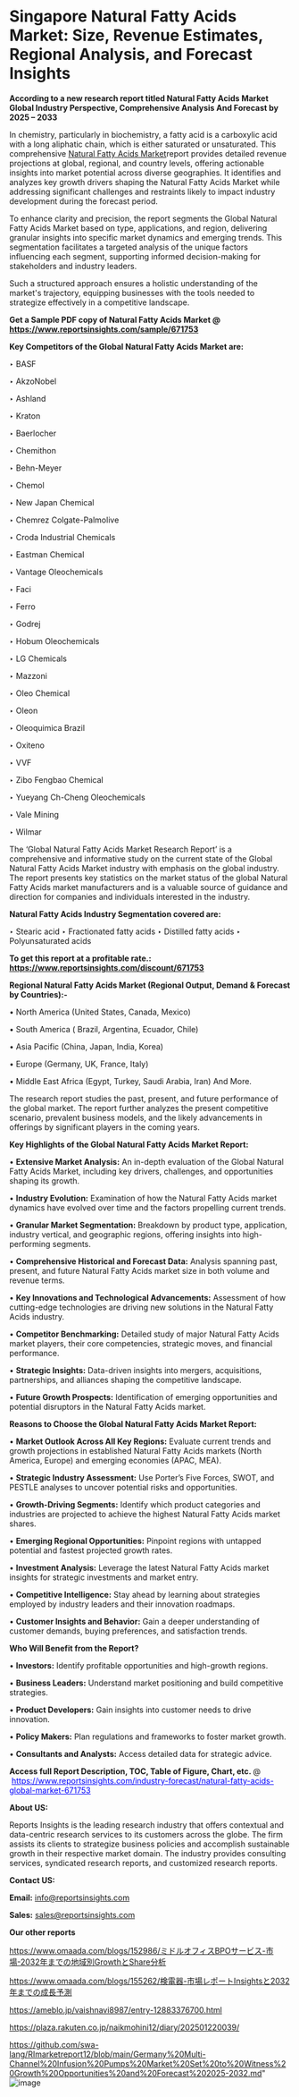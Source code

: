 # Singapore Natural Fatty Acids Market: Size, Revenue Estimates, Regional Analysis, and Forecast Insights

<strong>According to a new research report titled Natural Fatty Acids Market Global Industry Perspective, Comprehensive Analysis And Forecast by 2025 – 2033</strong>

In chemistry, particularly in biochemistry, a fatty acid is a carboxylic acid with a long aliphatic chain, which is either saturated or unsaturated. This comprehensive <a href=https://www.reportsinsights.com/sample/671753>Natural Fatty Acids Market</a>report provides detailed revenue projections at global, regional, and country levels, offering actionable insights into market potential across diverse geographies. It identifies and analyzes key growth drivers shaping the Natural Fatty Acids Market while addressing significant challenges and restraints likely to impact industry development during the forecast period.

To enhance clarity and precision, the report segments the Global Natural Fatty Acids Market based on type, applications, and region, delivering granular insights into specific market dynamics and emerging trends. This segmentation facilitates a targeted analysis of the unique factors influencing each segment, supporting informed decision-making for stakeholders and industry leaders.

Such a structured approach ensures a holistic understanding of the market's trajectory, equipping businesses with the tools needed to strategize effectively in a competitive landscape.

<strong>Get a Sample PDF copy of Natural Fatty Acids Market </strong><strong>@<a href=https://www.reportsinsights.com/sample/671753 style=color:#0000ff;> https://www.reportsinsights.com/sample/671753</a></strong></font>

<strong>Key Competitors of the Global Natural Fatty Acids Market are:</strong>

‣ BASF

‣ AkzoNobel

‣ Ashland

‣ Kraton

‣ Baerlocher

‣ Chemithon

‣ Behn-Meyer

‣ Chemol

‣ New Japan Chemical

‣ Chemrez Colgate-Palmolive

‣ Croda Industrial Chemicals

‣ Eastman Chemical

‣ Vantage Oleochemicals

‣ Faci

‣ Ferro

‣ Godrej

‣ Hobum Oleochemicals

‣ LG Chemicals

‣ Mazzoni

‣ Oleo Chemical

‣ Oleon

‣ Oleoquimica Brazil

‣ Oxiteno

‣ VVF

‣ Zibo Fengbao Chemical

‣ Yueyang Ch-Cheng Oleochemicals

‣ Vale Mining

‣ Wilmar

The ‘Global Natural Fatty Acids Market Research Report’ is a comprehensive and informative study on the current state of the Global Natural Fatty Acids Market industry with emphasis on the global industry. The report presents key statistics on the market status of the global Natural Fatty Acids market manufacturers and is a valuable source of guidance and direction for companies and individuals interested in the industry.

<strong>Natural Fatty Acids Industry Segmentation covered are:</strong>

‣ Stearic acid
‣ Fractionated fatty acids
‣ Distilled fatty acids
‣ Polyunsaturated acids

<strong>To get this report at a profitable rate.: <a href=https://www.reportsinsights.com/discount/671753 style=color:#0000ff;>https://www.reportsinsights.com/discount/671753</a></strong></font>

<strong>Regional Natural Fatty Acids Market (Regional Output, Demand &amp; Forecast by Countries):-</strong>

• North America (United States, Canada, Mexico)

• South America ( Brazil, Argentina, Ecuador, Chile)

• Asia Pacific (China, Japan, India, Korea)

• Europe (Germany, UK, France, Italy)

• Middle East Africa (Egypt, Turkey, Saudi Arabia, Iran) And More.

The research report studies the past, present, and future performance of the global market. The report further analyzes the present competitive scenario, prevalent business models, and the likely advancements in offerings by significant players in the coming years.

<strong>Key Highlights of the Global Natural Fatty Acids Market Report:</strong>

• <strong>Extensive Market Analysis:</strong> An in-depth evaluation of the Global Natural Fatty Acids Market, including key drivers, challenges, and opportunities shaping its growth.

• <strong>Industry Evolution:</strong> Examination of how the Natural Fatty Acids market dynamics have evolved over time and the factors propelling current trends.

• <strong>Granular Market Segmentation:</strong> Breakdown by product type, application, industry vertical, and geographic regions, offering insights into high-performing segments.

• <strong>Comprehensive Historical and Forecast Data:</strong> Analysis spanning past, present, and future Natural Fatty Acids market size in both volume and revenue terms.

• <strong>Key Innovations and Technological Advancements:</strong> Assessment of how cutting-edge technologies are driving new solutions in the Natural Fatty Acids industry.

• <strong>Competitor Benchmarking:</strong> Detailed study of major Natural Fatty Acids market players, their core competencies, strategic moves, and financial performance.

• <strong>Strategic Insights:</strong> Data-driven insights into mergers, acquisitions, partnerships, and alliances shaping the competitive landscape.

• <strong>Future Growth Prospects:</strong> Identification of emerging opportunities and potential disruptors in the Natural Fatty Acids market.

<strong>Reasons to Choose the Global Natural Fatty Acids Market Report:</strong>

• <strong>Market Outlook Across All Key Regions:</strong> Evaluate current trends and growth projections in established Natural Fatty Acids markets (North America, Europe) and emerging economies (APAC, MEA).

• <strong>Strategic Industry Assessment:</strong> Use Porter’s Five Forces, SWOT, and PESTLE analyses to uncover potential risks and opportunities.

• <strong>Growth-Driving Segments:</strong> Identify which product categories and industries are projected to achieve the highest Natural Fatty Acids market shares.

• <strong>Emerging Regional Opportunities:</strong> Pinpoint regions with untapped potential and fastest projected growth rates.

• <strong>Investment Analysis:</strong> Leverage the latest Natural Fatty Acids market insights for strategic investments and market entry.

• <strong>Competitive Intelligence:</strong> Stay ahead by learning about strategies employed by industry leaders and their innovation roadmaps.

• <strong>Customer Insights and Behavior:</strong> Gain a deeper understanding of customer demands, buying preferences, and satisfaction trends.

<strong>Who Will Benefit from the Report?</strong>

• <strong>Investors:</strong> Identify profitable opportunities and high-growth regions.

• <strong>Business Leaders:</strong> Understand market positioning and build competitive strategies.

• <strong>Product Developers:</strong> Gain insights into customer needs to drive innovation.

• <strong>Policy Makers:</strong> Plan regulations and frameworks to foster market growth.

• <strong>Consultants and Analysts:</strong> Access detailed data for strategic advice.
</ul>
<strong>Access full Report Description, TOC, Table of Figure, Chart, etc. </strong>@  <a href=https://www.reportsinsights.com/industry-forecast/natural-fatty-acids-global-market-671753 style=color:#0000ff;>https://www.reportsinsights.com/industry-forecast/natural-fatty-acids-global-market-671753</a></font>

<strong><strong>About US</strong>:</strong>

Reports Insights is the leading research industry that offers contextual and data-centric research services to its customers across the globe. The firm assists its clients to strategize business policies and accomplish sustainable growth in their respective market domain. The industry provides consulting services, syndicated research reports, and customized research reports.

<strong>Contact US:</strong>

<p class=""""><b>Email:</b> <a href=mailto:info@reportsinsights.com>info@reportsinsights.com</a></p>
<p class=""""><b>Sales:</b> <a href=mailto:sales@reportsinsights.com>sales@reportsinsights.com</a></p>

<strong>Our other reports</strong>

<a href=https://www.omaada.com/blogs/152986/ミドルオフィスBPOサービス-市場-2032年までの地域別GrowthとShare分析>https://www.omaada.com/blogs/152986/ミドルオフィスBPOサービス-市場-2032年までの地域別GrowthとShare分析</a>

<a href=https://www.omaada.com/blogs/155262/検電器-市場レポートInsightsと2032年までの成長予測>https://www.omaada.com/blogs/155262/検電器-市場レポートInsightsと2032年までの成長予測</a>

<a href=https://ameblo.jp/vaishnavi8987/entry-12883376700.html>https://ameblo.jp/vaishnavi8987/entry-12883376700.html</a>

<a href=https://plaza.rakuten.co.jp/naikmohini12/diary/202501220039/>https://plaza.rakuten.co.jp/naikmohini12/diary/202501220039/</a>

<a href=https://github.com/swa-lang/RImarketreport12/blob/main/Germany%20Multi-Channel%20Infusion%20Pumps%20Market%20Set%20to%20Witness%20Growth%20Opportunities%20and%20Forecast%202025-2032.md>https://github.com/swa-lang/RImarketreport12/blob/main/Germany%20Multi-Channel%20Infusion%20Pumps%20Market%20Set%20to%20Witness%20Growth%20Opportunities%20and%20Forecast%202025-2032.md</a>"
![image](https://github.com/user-attachments/assets/0f21e8fa-4d4b-4799-80f5-29fc79cc0dad)
